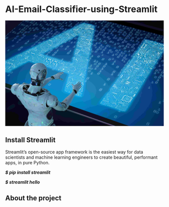 # AI-Email-Classifier-using-Streamlit
![AI](/images/aiclassifier-min.jpg)
## Install Streamlit
Streamlit’s open-source app framework is the easiest way for data scientists and machine learning engineers to create beautiful, performant apps, in pure Python.

**_$ pip install streamlit_**

**_$ streamlit hello_**

## About the project
